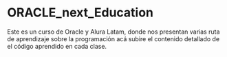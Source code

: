 # ORACLE_next_Education

Este es un curso de Oracle y Alura Latam, donde nos presentan varias ruta de aprendizaje sobre la programación
acá subire el contenido detallado de el código aprendido en cada clase.
